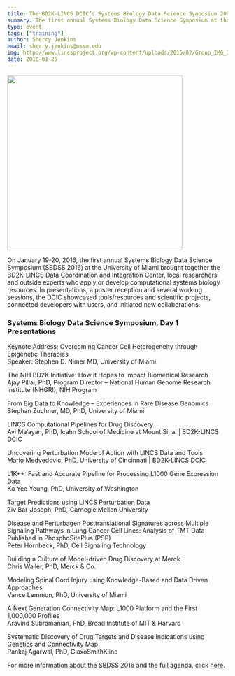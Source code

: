 ```yaml
---
title: The BD2K-LINCS DCIC’s Systems Biology Data Science Symposium 2016
summary: The first annual Systems Biology Data Science Symposium at the University of Miami brought together the BD2K-LINCS Data Coordination and Integration Center, local researchers, and outside experts.
type: event
tags: ["training"]
author: Sherry Jenkins
email: sherry.jenkins@mssm.edu
img: http://www.lincsproject.org/wp-content/uploads/2015/02/Group_IMG_3948-1024x642.jpg
date: 2016-01-25
---
```

<img class="center-block" width="400px" src="http://www.lincsproject.org/wp-content/uploads/2015/02/Group_IMG_3948-1024x642.jpg">

On January 19-20, 2016, the first annual Systems Biology Data Science Symposium (SBDSS 2016) at the University of Miami brought together the BD2K-LINCS Data Coordination and Integration Center, local researchers, and outside experts who apply or develop computational systems biology resources. In presentations, a poster reception and several working sessions, the DCIC showcased tools/resources and scientific projects, connected developers with users, and initiated new collaborations.

### Systems Biology Data Science Symposium, Day 1 Presentations

Keynote Address: Overcoming Cancer Cell Heterogeneity through Epigenetic Therapies</br>
Speaker: Stephen D. Nimer MD, University of Miami

The NIH BD2K Initiative: How it Hopes to Impact Biomedical Research<br>
Ajay Pillai, PhD, Program Director – National Human Genome Research Institute (NHGRI), NIH Program

From Big Data to Knowledge – Experiences in Rare Disease Genomics<br>
Stephan Zuchner, MD, PhD, University of Miami

LINCS Computational Pipelines for Drug Discovery<br>
Avi Ma’ayan, PhD, Icahn School of Medicine at Mount Sinai | BD2K-LINCS DCIC

Uncovering Perturbation Mode of Action with LINCS Data and Tools<br>
Mario Medvedovic, PhD, University of Cincinnati | BD2K-LINCS DCIC

L1K++: Fast and Accurate Pipeline for Processing L1000 Gene Expression Data<br>
Ka Yee Yeung, PhD, University of Washington

Target Predictions using LINCS Perturbation Data<br>
Ziv Bar-Joseph, PhD, Carnegie Mellon University

Disease and Perturbagen Posttranslational Signatures across Multiple Signaling Pathways in Lung Cancer Cell Lines: Analysis of TMT Data Published in PhosphoSitePlus (PSP)<br>
Peter Hornbeck, PhD, Cell Signaling Technology

Building a Culture of Model-driven Drug Discovery at Merck<br>
Chris Waller, PhD, Merck & Co.

Modeling Spinal Cord Injury using Knowledge-Based and Data Driven Approaches<br>
Vance Lemmon, PhD, University of Miami

A Next Generation Connectivity Map: L1000 Platform and the First 1,000,000 Profiles<br>
Aravind Subramanian, PhD, Broad Institute of MIT & Harvard

Systematic Discovery of Drug Targets and Disease Indications using Genetics and Connectivity Map<br>
Pankaj Agarwal, PhD, GlaxoSmithKline

For more information about the SBDSS 2016 and the full agenda, click [here](http://lincs-dcic.org/#/2016-data-science-symposium).